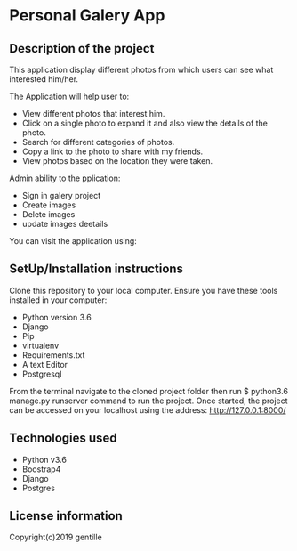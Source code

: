 # Personal Galery App


## Description of the project

This application display different photos from which users can see what interested him/her.

The Application will help user to:
- View different photos that interest him. 
- Click on a single photo to expand it and also view the details of the photo.
- Search for different categories of photos.
- Copy a link to the photo to share with my friends.
- View photos based on the location they were taken.

Admin ability to the pplication:

- Sign in galery project
- Create images
- Delete images
- update images deetails 


You can visit the application using: 

## SetUp/Installation instructions

Clone this repository to your local computer.
Ensure you have these tools installed in your computer:
* Python version 3.6 
* Django
* Pip
* virtualenv
* Requirements.txt
* A text  Editor
* Postgresql


From the terminal navigate to the cloned project folder  then run $ python3.6 manage.py runserver command  to run the  project.
Once started, the project can be accessed on your localhost using the address: http://127.0.0.1:8000/

## Technologies used

* Python v3.6
* Boostrap4
* Django
* Postgres

## License information
  
Copyright(c)2019 gentille